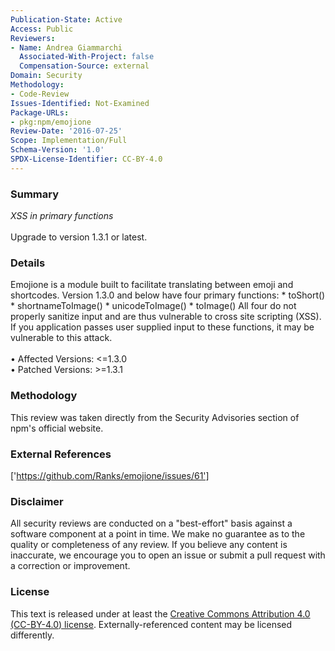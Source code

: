 ```yaml
---
Publication-State: Active
Access: Public
Reviewers:
- Name: Andrea Giammarchi
  Associated-With-Project: false
  Compensation-Source: external
Domain: Security
Methodology:
- Code-Review
Issues-Identified: Not-Examined
Package-URLs:
- pkg:npm/emojione
Review-Date: '2016-07-25'
Scope: Implementation/Full
Schema-Version: '1.0'
SPDX-License-Identifier: CC-BY-4.0
---
```

### Summary
*XSS in primary functions*<br><br>Upgrade to version 1.3.1 or latest.
### Details
Emojione is a module built to facilitate translating between emoji and shortcodes.  Version 1.3.0 and below have four primary functions:  * toShort() * shortnameToImage() * unicodeToImage() * toImage()  All four do not properly sanitize input and are thus vulnerable to cross site scripting (XSS).  If you application passes user supplied input to these functions, it may be vulnerable to this attack.
<br><br>• Affected Versions: <=1.3.0
<br>• Patched Versions: >=1.3.1
### Methodology
This review was taken directly from the Security Advisories section of npm's official website.
### External References
['https://github.com/Ranks/emojione/issues/61']
### Disclaimer
All security reviews are conducted on a "best-effort" basis against a software component at a point in time. We make no guarantee as to the quality or completeness of any review. If you believe any content is inaccurate, we encourage you to open an issue or submit a pull request with a correction or improvement.
### License
This text is released under at least the [Creative Commons Attribution 4.0 (CC-BY-4.0) license](https://creativecommons.org/licenses/by/4.0/legalcode.txt). Externally-referenced content may be licensed differently.
